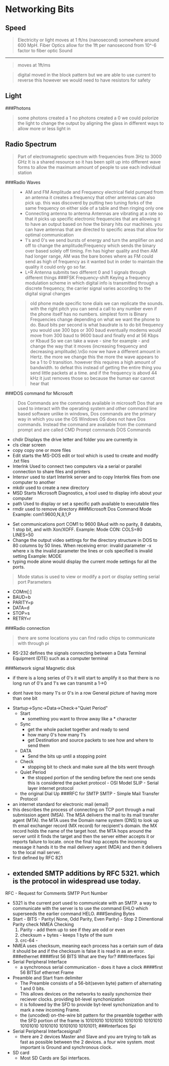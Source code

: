 Networking Bits
===============

Speed
-----
>Electricity or light moves at 1 ft/ns (nanosecond)
>somewhere around 600 MpH.
Fiber Optics allow for the 1ft per nanosecond from 10^-6 factor to fiber optic
Sound
------
> moves at 1ft/ms

> digital moved in the block pattern but we are able to use current to reverse this however we would need to have resistors for safety

Light
-----
###Photons
>some photons created a 1
>no photons created a 0
>we could polorize the light to change the output by aligning the glass in different ways to allow more or less light in

Radio Spectrum
---------------
>Part of electromagnetic spectrum with frequencies from 3Hz to 3000 GHz
>It is a shared resource so it has been split up into different wave forms to allow the maximum amount of people to use each individual station

###Radio Waves

>*  AM and FM
   Amplitude and Frequency
   electrical field pumped from an antenna it creates a frequency that other antennas can also pick up. this was discoverd by putting two tuning forks of the same frequency on either side of a table and then ringing only one
>* Connecting antenna to antenna
   Antennas are vibrating at a rate so that it picks up specific electronic frequencies that are allowing it to have an output based on how the binary hits our machines.
   you can have antennas that are directed to specific areas that allow for optimal communication
>* 1's and 0's
   we send bursts of energy and turn the amplifier on and off to change the amplitude/Frequency which sends the binary over based solely off timing.
  Fm has higher quality and then AM had longer range, AM was the bare bones where as FM could send as high of frequency as it wanted but in order to maintain the quality it could only go so far.
>*  L+R
    Antenna submits two different 0 and 1 signals through different things
###FSK
Frequency-shift Keying
>  a frequency modulation scheme in which digital info is     transmitted through a discrete frequency, the carrier signal varies according to the digital signal changes
>>  old phone made specific tone dials we can replicate the sounds. with the right pitch you can send a call to any number even if the phone itself has no numbers.
>> simplest form is Binary
>  Frequencies change depending on what we want the phone to do.
Baud
> bits per second is what baudrate is
> to do bit frequency you would use 300 bps or 300 baud
>> eventually modems would move from 300 baud to 9600 baud and finally end at 56 Kbps or Kbaud
So we can take a wave - sine for example - and change the way that it moves (increasing frequency and decreasing amplitude).\nSo now we have a different amount in Hertz. the more we change this the more the wave appears to be a 1 to 0 transition. however this requires a high amount of bandwidth.
> to defeat this instead of getting the entire thing you send little packets at a time. and if the frequency is abovd 44 kHz it just removes those so because the human ear cannot hear that

###DOS command for Microsoft
>Dos Commands are the commands available in microsoft Dos that are used to interact with the operating system and other command line based software
>unlike in windows, Dos commands are the primary way in which you use the OS
> Windows OS does not have Dos commands. Instead the command are available from the command prompt and are called CMD Prompt commands
DOS Commands
* chdir
Displays the drive letter and folder you are currently in
* cls
clear screen
* copy
copy one or more files
* Edit
starts the MS-DOS edit or tool which is used to create and modify .txt files
* Interlnk
Used to connect two computers via a serial or parallel connection to share files and printers
* Intersvr
used to start Interlnk server and to copy Interlnk files from one computer to another
* mkdir
used to create a new directory
* MSD
Starts Microsoft Diagnostics, a tool used to display info about your computer
* path
Used to display or set a specific path available to executable files
* rmdir
used to remove directory
###Microsoft Dos Command Mode
Example: com1:9600,N,8,1,P
- Set communications port COM1 to 9600 BAud with no parity, 8 databits, 1 stop bit, and with Xon/XOFF.
Example: Mode CON: COLS=80 LINES=50
- Change the output video settings for the directory structure in DOS to 80 columns by 50 lines. When receiving error: invalid parameter -x where x is the invalid parameter the lines or cols specified is invalid setting
Example: MODE
- typing mode alone would display the current mode settings for all the ports.
> Mode status is used to view or modify a port or display setting
serial port Parameters
* COMm[:]
* BAUD=b
* PARITY=p
* DATA=d
* STOP=s
* RETRY=r

###Radio connection
> there are some locations you can find radio chips to communicate with through pi
* RS-232
defines the signals connecting between a Data Terminal Equipment (DTE) such as a computer terminal

###Network signal
Magnetic disk
- if there is a long series of 0's it will start to amplify it so that there is no long run of 0's and 1's
we can transmit a 1->0
* dont have too many 1's or 0's in a row
General picture of having more than one bit
- Startup->Sync->Data->Check->"Quiet Period"
  * Start
    - something you want to throw away like a * character
  * Sync
    - get the whole packet together and ready to send
    - how many 0's how many 1's
    - get Destination and source packets to see how and where to send them
  * DATA
    - Send the bits up until a stopping point
  * Check
    - stopping bit to check and make sure all the bits went through
  * Quiet Period
    - the stopped portion of the sending before the next one sends
this is considered the packet protocol - OSI Model
SLIP - Serial layer internet protocol
  - the original Dial Up
###RFC for SMTP
SMTP - Simple Mail Transfer Protocol
 - an internet standard for electronic mail (email)
 - this describes the process of connecting on TCP port  through a mail submission agent (MSA). The MSA delivers the mail to its mail transfer agent (MTA). the MTA uses the Domain name system (DNS) to look up th email exchanger record (MX record) for recipient's domain. the MX record holds the name of the target host. the MTA hops around the server until it finds the target and then the server either accepts it or reports failure to locate. once the final hop accepts the incoming message it hands it to the mail delivery agent (MDA) and then it delivers to the local mail server.
 - first defined by RFC 821
 - extended SMTP additions by RFC 5321. which is the protocol in widespread use today.
    -
RFC - Request for Comments
SMTP Port Number
  - 5321 is the current port used to communicate with an SMTP. a way to communicate with the server is to use the command EHLO which superseeds the earlier command HELO.
###Sending Bytes
 - Start - BITS - Parity( None, Odd Parity, Even Parity) - Stop
 2 Dimentional Parity check
NMEA
  Checking
    1. Parity - add them up to see if they are odd or even
    2. checksum + bytes - keeps 1 byte of the sum
    3. crc-64 -
  - NMEA uses checksum, meaning each process has a certain sum of data it should be and if the checksum is false it is read in as an error.
###ethernet
####first 56 BITS
    What are they for?
###Interfaces
Spi
  - Serial Peripheral Interface
    - a synchronous serial communication - does it have a clock
####first 56 BITSof ethernet Frame
  - Preamble and Start fram delimiter
    - The Preamble consists of a 56-bit(seven byte) pattern of alternating 1 and 0 bits.
    - This allows devices on the networks to easily synchornize their reciever clocks. providing bit-level synchonization
    - it is followed by the SFD to provide byt-level synchonization and to mark a new incoming Frame.
    - the (uncoded) on-the-wire bit pattern for the preamble together with the SFD portion of the frame is 10101010 10101010 10101010 10101010 10101010 10101010 10101010 10101011;
###Interfaces
Spi
  - Serial Peripheral Interfacesignal?
    - there are 2 devices Master and Slave and you are trying to talk as fast as possible between the 2 devices. a four wire system. most important is Ground and synchronous clock.
  - SD card
    - Most SD Cards are Spi interfaces.
